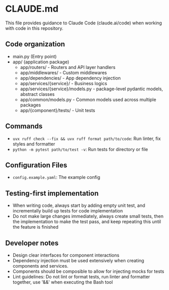 # CLAUDE.md
This file provides guidance to Claude Code (claude.ai/code) when working with code in this repository.

## Code organization
- main.py (Entry point)
- app/ (application package)
  - app/routers/ - Routers and API layer handlers
  - app/middlewares/ - Custom middlewares
  - app/dependencies/ - App dependency injection
  - app/services/{service}/ - Business logics
  - app/services/{service}/models.py - package-level pydantic models, abstract classes
  - app/common/models.py - Common models used across multiple packages
  - app/{component}/tests/ - Unit tests

## Commands
- `uvx ruff check --fix && uvx ruff format path/to/code`: Run linter, fix styles and formatter
- `python -m pytest path/to/test -v`: Run tests for directory or file

## Configuration Files
- `config.example.yaml`: The example config

## Testing-first implementation
- When writing code, always start by adding empty unit test, and incrementally build up tests for code implementation
- Do not make large changes immediately, always create small tests, then the implementation to make the test pass, and keep repeating this until the feature is finished

## Developer notes
- Design clear interfaces for component interactions
- Dependency injection must be used extensively when creating components and services.
- Components should be composible to allow for injecting mocks for tests
- Lint guidelines: Do not lint or format tests, run linter and formatter together, use '&&' when executing the Bash tool
